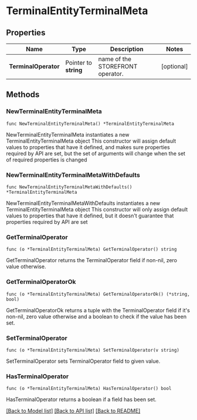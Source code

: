 # TerminalEntityTerminalMeta

## Properties

Name | Type | Description | Notes
------------ | ------------- | ------------- | -------------
**TerminalOperator** | Pointer to **string** | name of the STOREFRONT operator. | [optional] 

## Methods

### NewTerminalEntityTerminalMeta

`func NewTerminalEntityTerminalMeta() *TerminalEntityTerminalMeta`

NewTerminalEntityTerminalMeta instantiates a new TerminalEntityTerminalMeta object
This constructor will assign default values to properties that have it defined,
and makes sure properties required by API are set, but the set of arguments
will change when the set of required properties is changed

### NewTerminalEntityTerminalMetaWithDefaults

`func NewTerminalEntityTerminalMetaWithDefaults() *TerminalEntityTerminalMeta`

NewTerminalEntityTerminalMetaWithDefaults instantiates a new TerminalEntityTerminalMeta object
This constructor will only assign default values to properties that have it defined,
but it doesn't guarantee that properties required by API are set

### GetTerminalOperator

`func (o *TerminalEntityTerminalMeta) GetTerminalOperator() string`

GetTerminalOperator returns the TerminalOperator field if non-nil, zero value otherwise.

### GetTerminalOperatorOk

`func (o *TerminalEntityTerminalMeta) GetTerminalOperatorOk() (*string, bool)`

GetTerminalOperatorOk returns a tuple with the TerminalOperator field if it's non-nil, zero value otherwise
and a boolean to check if the value has been set.

### SetTerminalOperator

`func (o *TerminalEntityTerminalMeta) SetTerminalOperator(v string)`

SetTerminalOperator sets TerminalOperator field to given value.

### HasTerminalOperator

`func (o *TerminalEntityTerminalMeta) HasTerminalOperator() bool`

HasTerminalOperator returns a boolean if a field has been set.


[[Back to Model list]](../README.md#documentation-for-models) [[Back to API list]](../README.md#documentation-for-api-endpoints) [[Back to README]](../README.md)


